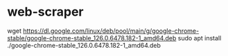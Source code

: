 # web-scraper

wget https://dl.google.com/linux/deb/pool/main/g/google-chrome-stable/google-chrome-stable_126.0.6478.182-1_amd64.deb
sudo apt install ./google-chrome-stable_126.0.6478.182-1_amd64.deb


